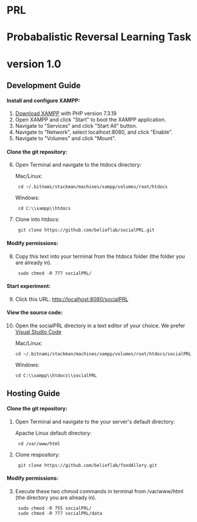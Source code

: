 # PRL
# Probabalistic Reversal Learning Task
# version 1.0

## Development Guide

#### Install and configure XAMPP:
1. [Download XAMPP](https://www.apachefriends.org/download.html) with PHP version 7.3.19
2. Open XAMPP and click "Start" to boot the XAMPP application.
3. Navigate to "Services" and click "Start All" button.
4. Navigate to "Network", select localhost:8080, and click "Enable".
5. Navigate to "Volumes" and click "Mount".

#### Clone the git repository:
6. Open Terminal and navigate to the htdocs directory:

    Mac/Linux:

        cd ~/.bitnami/stackman/machines/xampp/volumes/root/htdocs
    Windows:

        cd C:\\xampp\\htdocs

7. Clone into htdocs:

        git clone https://github.com/belieflab/socialPRL.git

#### Modify permissions:
8. Copy this text into your terminal from the htdocs folder (the folder you are already in).

        sudo chmod -R 777 socialPRL/
        
#### Start experiment:     
9. Click this URL: [http://localhost:8080/socialPRL](http://localhost:8080/socialPRL)
      
#### View the source code:  
10. Open the socialPRL directory in a text editor of your choice. We prefer [Visual Studio Code](https://code.visualstudio.com/)

    Mac/Linux:

        cd ~/.bitnami/stackman/machines/xampp/volumes/root/htdocs/socialPRL

    Windows:

        cd C:\\xampp\\htdocs\\socialPRL

## Hosting Guide  

#### Clone the git repository:
1. Open Terminal and navigate to the your server's default directory:

    Apache Linux default directory:

        cd /var/www/html

2. Clone respository:

        git clone https://github.com/belieflab/foodAllery.git

#### Modify permissions:
3. Execute these two chmod commands in terminal from  /var/www/html (the directory you are already in).

        sudo chmod -R 755 socialPRL/
        sudo chmod -R 777 socialPRL/data
        
        
